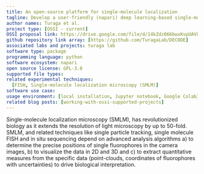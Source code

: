 ```yaml
---
title: An open-source platform for single-molecule localization
tagline: Develop a user-friendly (napari) deep learning-based single-molecule detection software.
author names: Turaga et al.
project type: [OSSI - current]
OSSI proposal link: https://drive.google.com/file/d/14kZdz066bwxKvpUAV8-Vg41kp6KgVqxr/view
github repository link array: [https://github.com/TuragaLab/DECODE]
associated labs and projects: turaga lab
software type: package
programming language: python
software ecosystem: napari
open source license: GPL-3.0
supported file types:
related experimental techniques:
  [FISH, Single-molecule localization microscopy (SMLM)]
software use case:
usage environment: [local installation, Jupyter notebook, Google Colab]
related blog posts: [working-with-ossi-supported-projects]
---
```


Single-molecule localization microscopy (SMLM), has revolutionized biology as it extends the resolution of light microscopy by up to 50-fold. SMLM, and related techniques like single particle tracking, single molecule FISH and in situ sequencing depend on advanced analysis algorithms a) to determine the precise positions of single fluorophores in the camera images, b) to visualize the data in 2D and 3D and c) to extract quantitative measures from the specific data (point-clouds, coordinates of fluorophores with uncertainties) to drive biological interpretation.
